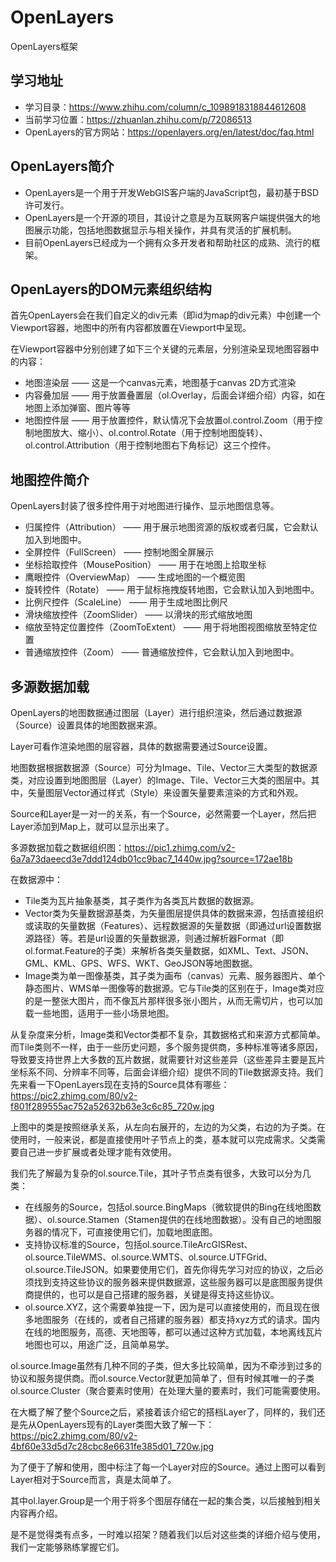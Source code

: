 # OpenLayers
OpenLayers框架

## 学习地址
  + 学习目录：https://www.zhihu.com/column/c_1098918318844612608
  + 当前学习位置：https://zhuanlan.zhihu.com/p/72086513
  + OpenLayers的官方网站：https://openlayers.org/en/latest/doc/faq.html

## OpenLayers简介
  + OpenLayers是一个用于开发WebGIS客户端的JavaScript包，最初基于BSD许可发行。
  + OpenLayers是一个开源的项目，其设计之意是为互联网客户端提供强大的地图展示功能，包括地图数据显示与相关操作，并具有灵活的扩展机制。
  + 目前OpenLayers已经成为一个拥有众多开发者和帮助社区的成熟、流行的框架。


## OpenLayers的DOM元素组织结构
首先OpenLayers会在我们自定义的div元素（即id为map的div元素）中创建一个Viewport容器，地图中的所有内容都放置在Viewport中呈现。

在Viewport容器中分别创建了如下三个关键的元素层，分别渲染呈现地图容器中的内容：

  + 地图渲染层 —— 这是一个canvas元素，地图基于canvas 2D方式渲染
  + 内容叠加层 —— 用于放置叠置层（ol.Overlay，后面会详细介绍）内容，如在地图上添加弹窗、图片等等
  + 地图控件层 —— 用于放置控件，默认情况下会放置ol.control.Zoom（用于控制地图放大、缩小）、ol.control.Rotate（用于控制地图旋转）、ol.control.Attribution（用于控制地图右下角标记）这三个控件。

## 地图控件简介
OpenLayers封装了很多控件用于对地图进行操作、显示地图信息等。
  + 归属控件（Attribution） —— 用于展示地图资源的版权或者归属，它会默认加入到地图中。
  + 全屏控件（FullScreen） —— 控制地图全屏展示
  + 坐标拾取控件（MousePosition） —— 用于在地图上拾取坐标
  + 鹰眼控件（OverviewMap） —— 生成地图的一个概览图
  + 旋转控件（Rotate） —— 用于鼠标拖拽旋转地图，它会默认加入到地图中。
  + 比例尺控件（ScaleLine） —— 用于生成地图比例尺
  + 滑块缩放控件（ZoomSlider） —— 以滑块的形式缩放地图
  + 缩放至特定位置控件（ZoomToExtent） —— 用于将地图视图缩放至特定位置
  + 普通缩放控件（Zoom） —— 普通缩放控件，它会默认加入到地图中。

## 多源数据加载
OpenLayers的地图数据通过图层（Layer）进行组织渲染，然后通过数据源（Source）设置具体的地图数据来源。

Layer可看作渲染地图的层容器，具体的数据需要通过Source设置。

地图数据根据数据源（Source）可分为Image、Tile、Vector三大类型的数据源类，对应设置到地图图层（Layer）的Image、Tile、Vector三大类的图层中。其中，矢量图层Vector通过样式（Style）来设置矢量要素渲染的方式和外观。

Source和Layer是一对一的关系，有一个Source，必然需要一个Layer，然后把Layer添加到Map上，就可以显示出来了。

多源数据加载之数据组织图：https://pic1.zhimg.com/v2-6a7a73daeecd3e7ddd124db01cc9bac7_1440w.jpg?source=172ae18b

在数据源中：
  + Tile类为瓦片抽象基类，其子类作为各类瓦片数据的数据源。
  + Vector类为矢量数据源基类，为矢量图层提供具体的数据来源，包括直接组织或读取的矢量数据（Features）、远程数据源的矢量数据（即通过url设置数据源路径）等。若是url设置的矢量数据源，则通过解析器Format（即ol.format.Feature的子类）来解析各类矢量数据，如XML、Text、JSON、GML、KML、GPS、WFS、WKT、GeoJSON等地图数据。
  + Image类为单一图像基类，其子类为画布（canvas）元素、服务器图片、单个静态图片、WMS单一图像等的数据源。它与Tile类的区别在于，Image类对应的是一整张大图片，而不像瓦片那样很多张小图片，从而无需切片，也可以加载一些地图，适用于一些小场景地图。

从复杂度来分析，Image类和Vector类都不复杂，其数据格式和来源方式都简单。而Tile类则不一样，由于一些历史问题，多个服务提供商，多种标准等诸多原因，导致要支持世界上大多数的瓦片数据，就需要针对这些差异（这些差异主要是瓦片坐标系不同、分辨率不同等，后面会详细介绍）提供不同的Tile数据源支持。我们先来看一下OpenLayers现在支持的Source具体有哪些：
https://pic2.zhimg.com/80/v2-f801f289555ac752a52632b63e3c6c85_720w.jpg

上图中的类是按照继承关系，从左向右展开的，左边的为父类，右边的为子类。在使用时，一般来说，都是直接使用叶子节点上的类，基本就可以完成需求。父类需要自己进一步扩展或者处理才能有效使用。

我们先了解最为复杂的ol.source.Tile，其叶子节点类有很多，大致可以分为几类：

  + 在线服务的Source，包括ol.source.BingMaps（微软提供的Bing在线地图数据）、ol.source.Stamen（Stamen提供的在线地图数据）。没有自己的地图服务器的情况下，可直接使用它们，加载地图底图。
  + 支持协议标准的Source，包括ol.source.TileArcGISRest、ol.source.TileWMS、ol.source.WMTS、ol.source.UTFGrid、ol.source.TileJSON。如果要使用它们，首先你得先学习对应的协议，之后必须找到支持这些协议的服务器来提供数据源，这些服务器可以是底图服务提供商提供的，也可以是自己搭建的服务器，关键是得支持这些协议。
  + ol.source.XYZ，这个需要单独提一下，因为是可以直接使用的，而且现在很多地图服务（在线的，或者自己搭建的服务器）都支持xyz方式的请求。国内在线的地图服务，高德、天地图等，都可以通过这种方式加载，本地离线瓦片地图也可以，用途广泛，且简单易学。

ol.source.Image虽然有几种不同的子类，但大多比较简单，因为不牵涉到过多的协议和服务提供商。而ol.source.Vector就更加简单了，但有时候其唯一的子类ol.source.Cluster（聚合要素时使用）在处理大量的要素时，我们可能需要使用。

在大概了解了整个Source之后，紧接着该介绍它的搭档Layer了，同样的，我们还是先从OpenLayers现有的Layer类图大致了解一下：
https://pic2.zhimg.com/80/v2-4bf60e33d5d7c28cbc8e6631fe385d01_720w.jpg

为了便于了解和使用，图中标注了每一个Layer对应的Source。通过上图可以看到Layer相对于Source而言，真是太简单了。

其中ol.layer.Group是一个用于将多个图层存储在一起的集合类，以后接触到相关内容再介绍。

是不是觉得类有点多，一时难以招架？随着我们以后对这些类的详细介绍与使用，我们一定能够熟练掌握它们。







